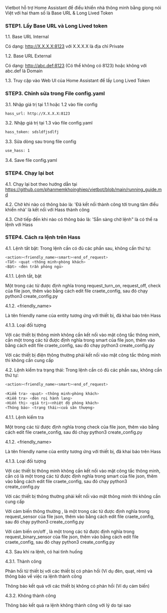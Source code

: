 Vietbot hỗ trợ Home Assistant để điều khiển nhà thông minh bằng giọng nói Việt với hai tham số là Base URL & Long Lived Token

### STEP1. Lấy Base URL và Long Lived token

1.1. Base URL Internal

Có dạng: http://X.X.X.X:8123 với X.X.X.X là địa chỉ Private

1.2. Base URL External

Có dạng: http://abc.def:8123 (Có thể không có 8123) hoặc không với abc.def là Domain

1.3. Truy cập vào Web UI của Home Assistant để lấy Long Lived Token 

### STEP3.  Chỉnh sửa trong File config.yaml

3.1. Nhập giá trị tại 1.1 hoặc 1.2 vào file config

```sh
hass_url: http://X.X.X.X:8123
```

3.2. Nhập giá trị tại 1.3 vào file config.yaml

```sh
hass_token: sdsldfjsdlfj
```
3.3. Sửa dòng sau trong file config
```sh
use_hass: 1
```
3.4. Save file config.yaml

### STEP4. Chạy lại bot

4.1. Chạy lại bot theo hướng dẫn tại https://github.com/phanmemkhoinghiep/vietbot/blob/main/running_guide.md

4.2. Chờ khi nào có thông báo là: 'Đã kết nối thành công tới trung tâm điều khiển nhà' là kết nối với Hass thành công

4.3. Chờ tiếp đến khi nào có thông báo là: 'Sẵn sàng chờ lệnh" là có thể ra lệnh với Hass

### STEP4. Cách ra lệnh trên Hass

4.1. Lệnh tắt bật: Trong lệnh cần có đủ các phần sau, không cần thứ tự:

```sh
<action><friendly_name><smart><end_of_request>
<Tắt> <quạt <thông minh>phòng khách>
<Bật> <đèn trần phòng ngủ>  
```
  
4.1.1. <action> Lệnh tắt, bật

Một trong các từ được định nghĩa trong request_turn_on, request_off, check của file json, thêm vào bằng cách edit file craete_config, sau đó chạy python3 create_config.py 

4.1.2. <friendly_name>

Là tên friendly name của entity tương ứng với thiết bị, đã khai báo trên Hass

4.1.3. <smart > Loại đối tượng

Với các thiết bị thông minh không cần kết nối vào mặt công tắc thông minh, cần một trong các từ được định nghĩa trong smart của file json, thêm vào bằng cách edit file craete_config, sau đó chạy python3 create_config.py 

Với các thiết bị điện thông thường phải kết nối vào mặt công tắc thông minh thì không cần cung cấp <type>
  
4.2. Lệnh kiểm tra trạng thái: Trong lệnh cần có đủ các phần sau, không cần thứ tự:

```sh
<action><friendly_name><smart><end_of_request>
  
<Kiểm tra> <quạt> <thông minh>phòng khách>
<Kiểm tra> <đèn rọi hành lang>
<Hiển thị> <giá trị><nhiệt độ phòng khách>
<Thông báo> <trạng thái><cửa sân thượng>
```
  


4.1.1. <action> Lệnh kiểm tra

Một trong các từ được định nghĩa trong check của file json, thêm vào bằng cách edit file craete_config, sau đó chạy python3 create_config.py 

4.1.2. <friendly_name>

Là tên friendly name của entity tương ứng với thiết bị, đã khai báo trên Hass

4.1.3. <type > Loại đối tượng

Với các thiết bị thông minh không cần kết nối vào mặt công tắc thông minh, cần có <type> là một trong các từ được định nghĩa trong smart của file json, thêm vào bằng cách edit file craete_config, sau đó chạy python3 create_config.py 

Với các thiết bị thông thường phải kết nối vào mặt thông minh thì không cần cung cấp <type>
  
Với cảm biến thông thường , <type> là một trong các từ được định nghĩa trong request_sensor của file json, thêm vào bằng cách edit file craete_config, sau đó chạy python3 create_config.py 

Với cảm biến on/off , <type> là một trong các từ được định nghĩa trong request_binary_sensor của file json, thêm vào bằng cách edit file craete_config, sau đó chạy python3 create_config.py  

4.3. Sau khi ra lệnh, có hai tình huống

4.3.1. Thành công

Phản hồi từ thiết bị với các thiết bị có phản hồi (Ví dụ đèn, quạt, rèm) và  thông báo về việc ra lệnh thành công

Thông báo kết quả với các thiết bị không có phản hồi (Ví dụ cảm biến)

4.3.2. Không thành công

Thông báo kết quả ra lệnh không thành công với lý do tại sao
